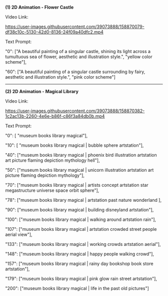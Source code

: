 **(1) 2D Animation - Flower Castle**

Video Link:

https://user-images.githubusercontent.com/39073888/158870079-df38c10c-5130-42d0-8136-24f09a40dfc2.mp4

Text Prompt: 

"0": ["A beautiful painting of a singular castle, shining its light across a tumultuous sea of flower, aesthetic and illustration style.", "yellow color scheme"],

"60": ["A beautiful painting of a singular castle surrounding by fairy, aesthetic and illustration style.", "pink color scheme"]


----


**(2) 2D Animation - Magical Library**

Video Link:

https://user-images.githubusercontent.com/39073888/158870382-1c2ac13b-2260-4e6e-b86f-c86f3a84db0b.mp4


Text Prompt: 

"0": [ "museum books library magical"],

"10": [ "museum books library magical | bubble sphere artstation"],

"40": ["museum books library magical | phoenix bird illustration artstation art picture flaming depiction mythology hell"],

"50": ["museum books library magical | unicorn illustration artstation art picture flaming depiction mythology"],

"70": ["museum books library magical | artists concept artstation star megastructure universe space orbit  sphere"],

"78": ["museum books library magical | artstation past nature wonderland        ],

"90": ["museum books library magical | building disneyland artstation"],

"100": ["museum books library magical | walking around artstation rain"],

"107": ["museum books library magical | artstation crowded street people aerial view"],

"133": ["museum books library magical | working crowds artstation aerial"],

"148": ["museum books library magical | happy people walking crowd"],

"157": ["museum books library magical | rainy day bookshop book store artstation"],

"179": ["museum books library magical | pink glow rain street artstation"],

"200": ["museum books library magical | life in the past old pictures"]


